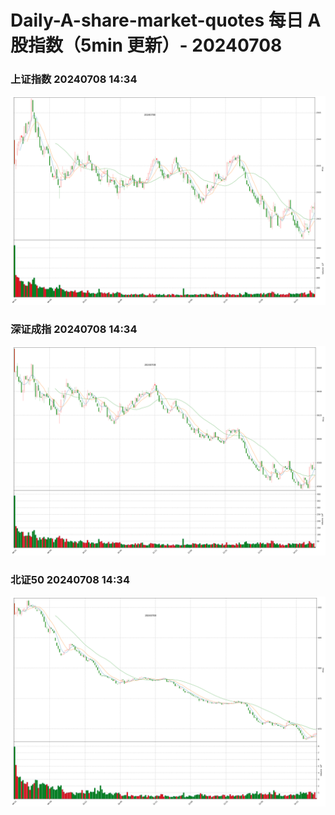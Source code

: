 
# Daily-A-share-market-quotes 每日 A 股指数（5min 更新）- 20240708

### 上证指数 20240708 14:34
![](./fig/2024/7/20240708-sh000001.png)

### 深证成指 20240708 14:34
![](./fig/2024/7/20240708-sz399001.png)

### 北证50 20240708 14:34
![](./fig/2024/7/20240708-bj899050.png)
